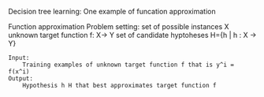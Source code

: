 Decision tree learning:
    One example of funcation approximation

Function approximation
    Problem setting:
        set of possible instances X
        unknown target function f: X-> Y
        set of candidate hyptoheses H={h | h : X -> Y}
    
    Input:
        Training examples of unknown target function f that is y^i = f(x^i)
    Output:
        Hypothesis h H that best approximates target function f
